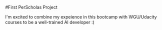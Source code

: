 #First PerScholas Project

I'm excited to combine my expeience in this bootcamp with WGU/Udacity courses to be a well-trained AI developer :)
